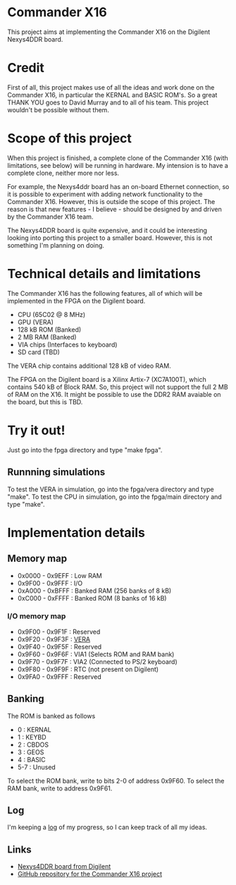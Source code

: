 # Commander X16 #

This project aims at implementing the Commander X16 on the Digilent Nexys4DDR
board.

# Credit
First of all, this project makes use of all the ideas and work done on the Commander X16,
in particular the KERNAL and BASIC ROM's. So a great THANK YOU goes to David Murray
and to all of his team. This project wouldn't be possible without them.

# Scope of this project
When this project is finished, a complete clone of the Commander X16 (with limitations, see below)
will be running in hardware. My intension is to have a complete clone, neither more nor less.

For example, the Nexys4ddr board has an on-board
Ethernet connection, so it is possible to experiment with adding network functionality
to the Commander X16. However, this is outside the scope of this project. The reason is that new
features - I believe - should be designed by and driven by the Commander X16 team.

The Nexys4DDR board is quite expensive, and it could be interesting looking into porting
this project to a smaller board. However, this is not something I'm planning on doing.

# Technical details and limitations

The Commander X16 has the following features, all of which will be
implemented in the FPGA on the Digilent board.
* CPU (65C02 @ 8 MHz)
* GPU (VERA)
* 128 kB ROM (Banked)
* 2 MB RAM (Banked)
* VIA chips (Interfaces to keyboard)
* SD card (TBD)

The VERA chip contains additional 128 kB of video RAM.

The FPGA on the Digilent board is a Xilinx Artix-7 (XC7A100T), which contains
540 kB of Block RAM. So, this project will not support the full 2 MB of RAM
on the X16. It might be possible to use the DDR2 RAM avaiable on the board, but
this is TBD.

# Try it out!
Just go into the fpga directory and type "make fpga".

## Runnning simulations
To test the VERA in simulation, go into the fpga/vera directory and type "make".
To test the CPU in simulation, go into the fpga/main directory and type "make".

# Implementation details

## Memory map
* 0x0000 - 0x9EFF : Low RAM
* 0x9F00 - 0x9FFF : I/O
* 0xA000 - 0xBFFF : Banked RAM (256 banks of 8 kB)
* 0xC000 - 0xFFFF : Banked ROM (8 banks of 16 kB)

### I/O memory map
* 0x9F00 - 0x9F1F : Reserved
* 0x9F20 - 0x9F3F : [VERA](fpga/vera/README.md)
* 0x9F40 - 0x9F5F : Reserved
* 0x9F60 - 0x9F6F : VIA1 (Selects ROM and RAM bank)
* 0x9F70 - 0x9F7F : VIA2 (Connected to PS/2 keyboard)
* 0x9F80 - 0x9F9F : RTC (not present on Digilent)
* 0x9FA0 - 0x9FFF : Reserved

## Banking
The ROM is banked as follows
* 0 : KERNAL
* 1 : KEYBD
* 2 : CBDOS
* 3 : GEOS
* 4 : BASIC
* 5-7 : Unused

To select the ROM bank, write to bits 2-0 of address 0x9F60.
To select the RAM bank, write to address 0x9F61.

## Log
I'm keeping a [log](log.md) of my progress, so I can keep track of all my
ideas.

## Links
* [Nexys4DDR board from Digilent](https://reference.digilentinc.com/reference/programmable-logic/nexys-4-ddr/start)
* [GitHub repository for the Commander X16 project](https://github.com/commanderx16)

